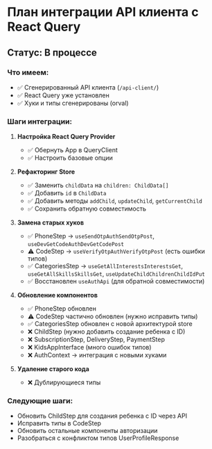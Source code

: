 # План интеграции API клиента с React Query

## Статус: В процессе

### Что имеем:

- ✅ Сгенерированный API клиента (`/api-client/`)
- ✅ React Query уже установлен
- ✅ Хуки и типы сгенерированы (orval)

### Шаги интеграции:

1. **Настройка React Query Provider**

   - ✅ Обернуть App в QueryClient
   - ✅ Настроить базовые опции

2. **Рефакторинг Store**

   - ✅ Заменить `childData` на `children: ChildData[]`
   - ✅ Добавить `id` в `ChildData`
   - ✅ Добавить методы `addChild`, `updateChild`, `getCurrentChild`
   - ✅ Сохранить обратную совместимость

3. **Замена старых хуков**

   - ✅ PhoneStep → `useSendOtpAuthSendOtpPost`, `useDevGetCodeAuthDevGetCodePost`
   - ⚠️ CodeStep → `useVerifyOtpAuthVerifyOtpPost` (есть ошибки типов)
   - ✅ CategoriesStep → `useGetAllInterestsInterestsGet`, `useGetAllSkillsSkillsGet`, `useUpdateChildChildrenChildIdPut`
   - ✅ Восстановлен `useAuthApi` (для обратной совместимости)

4. **Обновление компонентов**

   - ✅ PhoneStep обновлен
   - ⚠️ CodeStep частично обновлен (нужно исправить типы)
   - ✅ CategoriesStep обновлен с новой архитектурой store
   - ❌ ChildStep (нужно добавить создание ребенка с ID)
   - ❌ SubscriptionStep, DeliveryStep, PaymentStep
   - ❌ KidsAppInterface (много ошибок типов)
   - ❌ AuthContext → интеграция с новыми хуками

5. **Удаление старого кода**
   - ❌ Дублирующиеся типы

### Следующие шаги:

- Обновить ChildStep для создания ребенка с ID через API
- Исправить типы в CodeStep
- Обновить остальные компоненты авторизации
- Разобраться с конфликтом типов UserProfileResponse
